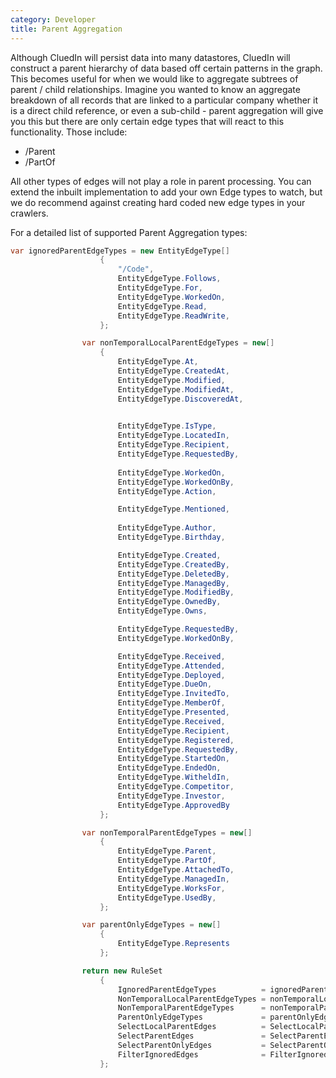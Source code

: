 ```yaml
---
category: Developer
title: Parent Aggregation
---
```


Although CluedIn will persist data into many datastores, CluedIn will construct a parent hierarchy of data based off certain patterns in the graph. This becomes useful for when we would like to aggregate subtrees of parent / child relationships. Imagine you wanted to know an aggregate breakdown of all records that are linked to a particular company whether it is a direct child reference, or even a sub-child - parent aggregation will give you this but there are only certain edge types that will react to this functionality. Those include: 

 - /Parent
 - /PartOf

All other types of edges will not play a role in parent processing. You can extend the inbuilt implementation to add your own Edge types to watch, but we do recommend against creating hard coded new edge types in your crawlers. 

For a detailed list of supported Parent Aggregation types: 

```csharp
var ignoredParentEdgeTypes = new EntityEdgeType[]
                    {
                        "/Code",
                        EntityEdgeType.Follows,
                        EntityEdgeType.For,         
                        EntityEdgeType.WorkedOn,    
                        EntityEdgeType.Read,
                        EntityEdgeType.ReadWrite,
                    };

                var nonTemporalLocalParentEdgeTypes = new[]
                    {
                        EntityEdgeType.At,
                        EntityEdgeType.CreatedAt,
                        EntityEdgeType.Modified,    
                        EntityEdgeType.ModifiedAt,
                        EntityEdgeType.DiscoveredAt,

                      
                        EntityEdgeType.IsType,      
                        EntityEdgeType.LocatedIn,
                        EntityEdgeType.Recipient,
                        EntityEdgeType.RequestedBy,
                       
                        EntityEdgeType.WorkedOn,    
                        EntityEdgeType.WorkedOnBy,
                        EntityEdgeType.Action,

                        EntityEdgeType.Mentioned,
                 
                        EntityEdgeType.Author,
                        EntityEdgeType.Birthday,

                        EntityEdgeType.Created,
                        EntityEdgeType.CreatedBy,
                        EntityEdgeType.DeletedBy,
                        EntityEdgeType.ManagedBy,
                        EntityEdgeType.ModifiedBy,
                        EntityEdgeType.OwnedBy,
                        EntityEdgeType.Owns,

                        EntityEdgeType.RequestedBy,
                        EntityEdgeType.WorkedOnBy,

                        EntityEdgeType.Received,
                        EntityEdgeType.Attended,
                        EntityEdgeType.Deployed,
                        EntityEdgeType.DueOn,
                        EntityEdgeType.InvitedTo,
                        EntityEdgeType.MemberOf,
                        EntityEdgeType.Presented,
                        EntityEdgeType.Received,
                        EntityEdgeType.Recipient,
                        EntityEdgeType.Registered,
                        EntityEdgeType.RequestedBy,
                        EntityEdgeType.StartedOn,
                        EntityEdgeType.EndedOn,
                        EntityEdgeType.WitheldIn,
                        EntityEdgeType.Competitor,
                        EntityEdgeType.Investor,
                        EntityEdgeType.ApprovedBy
                    };

                var nonTemporalParentEdgeTypes = new[]
                    {
                        EntityEdgeType.Parent,
                        EntityEdgeType.PartOf,
                        EntityEdgeType.AttachedTo,
                        EntityEdgeType.ManagedIn,
                        EntityEdgeType.WorksFor,
                        EntityEdgeType.UsedBy,     
                    };

                var parentOnlyEdgeTypes = new[]
                    {
                        EntityEdgeType.Represents   
                    };

                return new RuleSet
                    {
                        IgnoredParentEdgeTypes          = ignoredParentEdgeTypes,
                        NonTemporalLocalParentEdgeTypes = nonTemporalLocalParentEdgeTypes,
                        NonTemporalParentEdgeTypes      = nonTemporalParentEdgeTypes,
                        ParentOnlyEdgeTypes             = parentOnlyEdgeTypes,
                        SelectLocalParentEdges          = SelectLocalParentEdgesV2,
                        SelectParentEdges               = SelectParentEdgesV2,
                        SelectParentOnlyEdges           = SelectParentOnlyEdgesV2,
                        FilterIgnoredEdges              = FilterIgnoredEdgesV2
                    };
```